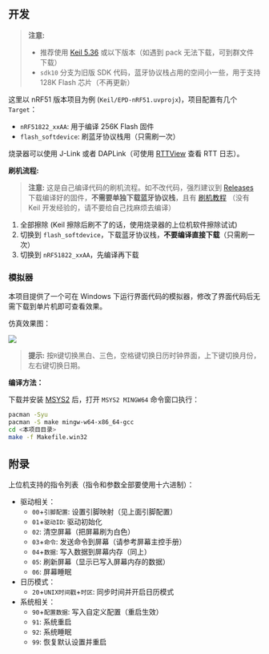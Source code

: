 ## 开发

> **注意:**
> - 推荐使用 [Keil 5.36](https://img.anfulai.cn/bbs/96992/MDK536.EXE) 或以下版本（如遇到 pack 无法下载，可到群文件下载）
> - `sdk10` 分支为旧版 SDK 代码，蓝牙协议栈占用的空间小一些，用于支持 128K Flash 芯片（不再更新）

这里以 nRF51 版本项目为例 (`Keil/EPD-nRF51.uvprojx`)，项目配置有几个 `Target`：

- `nRF51822_xxAA`: 用于编译 256K Flash 固件
- `flash_softdevice`: 刷蓝牙协议栈用（只需刷一次）

烧录器可以使用 J-Link 或者 DAPLink（可使用 [RTTView](https://github.com/XIVN1987/RTTView) 查看 RTT 日志）。

**刷机流程:**

> **注意:** 这是自己编译代码的刷机流程。如不改代码，强烈建议到 [Releases](https://github.com/tsl0922/EPD-nRF5/releases) 下载编译好的固件，**不需要单独下载蓝牙协议栈**，且有 [刷机教程](https://b23.tv/AaphIZp) （没有 Keil 开发经验的，请不要给自己找麻烦去编译）

1. 全部擦除 (Keil 擦除后刷不了的话，使用烧录器的上位机软件擦除试试)
2. 切换到 `flash_softdevice`，下载蓝牙协议栈，**不要编译直接下载**（只需刷一次）
3. 切换到 `nRF51822_xxAA`，先编译再下载

### 模拟器

本项目提供了一个可在 Windows 下运行界面代码的模拟器，修改了界面代码后无需下载到单片机即可查看效果。

仿真效果图：

![](images/4.jpg)

> **提示:** 按`R`键切换黑白、三色，空格键切换日历时钟界面，上下键切换月份，左右键切换日期。

**编译方法：**

下载并安装 [MSYS2](https://www.msys2.org) 后，打开 `MSYS2 MINGW64` 命令窗口执行：

```bash
pacman -Syu
pacman -S make mingw-w64-x86_64-gcc
cd <本项目目录>
make -f Makefile.win32
```

## 附录

上位机支持的指令列表（指令和参数全部要使用十六进制）：

- 驱动相关：
    - `00`+`引脚配置`: 设置引脚映射（见上面引脚配置）
    - `01`+`驱动ID`: 驱动初始化
    - `02`: 清空屏幕（把屏幕刷为白色）
    - `03`+`命令`: 发送命令到屏幕（请参考屏幕主控手册）
    - `04`+`数据`: 写入数据到屏幕内存（同上）
    - `05`: 刷新屏幕（显示已写入屏幕内存的数据）
    - `06`: 屏幕睡眠
- 日历模式：
    - `20`+`UNIX时间戳`+`时区`: 同步时间并开启日历模式
- 系统相关：
    - `90`+`配置数据`: 写入自定义配置（重启生效）
    - `91`: 系统重启
    - `92`: 系统睡眠
    - `99`: 恢复默认设置并重启
